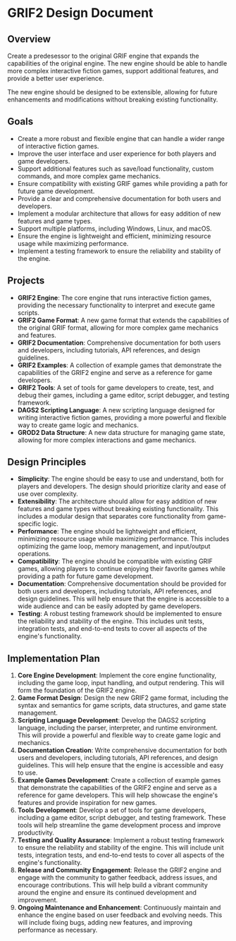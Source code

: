 # GRIF2 Design Document

## Overview

Create a predesessor to the original GRIF engine that expands the capabilities of the original engine. The new engine should be able to handle more complex interactive fiction games, support additional features, and provide a better user experience.

The new engine should be designed to be extensible, allowing for future enhancements and modifications without breaking existing functionality.

## Goals

- Create a more robust and flexible engine that can handle a wider range of interactive fiction games.
- Improve the user interface and user experience for both players and game developers.
- Support additional features such as save/load functionality, custom commands, and more complex game mechanics.
- Ensure compatibility with existing GRIF games while providing a path for future game development.
- Provide a clear and comprehensive documentation for both users and developers.
- Implement a modular architecture that allows for easy addition of new features and game types.
- Support multiple platforms, including Windows, Linux, and macOS.
- Ensure the engine is lightweight and efficient, minimizing resource usage while maximizing performance.
- Implement a testing framework to ensure the reliability and stability of the engine.

## Projects

- **GRIF2 Engine**: The core engine that runs interactive fiction games, providing the necessary functionality to interpret and execute game scripts.
- **GRIF2 Game Format**: A new game format that extends the capabilities of the original GRIF format, allowing for more complex game mechanics and features.
- **GRIF2 Documentation**: Comprehensive documentation for both users and developers, including tutorials, API references, and design guidelines.
- **GRIF2 Examples**: A collection of example games that demonstrate the capabilities of the GRIF2 engine and serve as a reference for game developers.
- **GRIF2 Tools**: A set of tools for game developers to create, test, and debug their games, including a game editor, script debugger, and testing framework.
- **DAGS2 Scripting Language**: A new scripting language designed for writing interactive fiction games, providing a more powerful and flexible way to create game logic and mechanics.
- **GROD2 Data Structure**: A new data structure for managing game state, allowing for more complex interactions and game mechanics.


## Design Principles

- **Simplicity**: The engine should be easy to use and understand, both for players and developers. The design should prioritize clarity and ease of use over complexity.
- **Extensibility**: The architecture should allow for easy addition of new features and game types without breaking existing functionality. This includes a modular design that separates core functionality from game-specific logic.
- **Performance**: The engine should be lightweight and efficient, minimizing resource usage while maximizing performance. This includes optimizing the game loop, memory management, and input/output operations.
- **Compatibility**: The engine should be compatible with existing GRIF games, allowing players to continue enjoying their favorite games while providing a path for future game development.
- **Documentation**: Comprehensive documentation should be provided for both users and developers, including tutorials, API references, and design guidelines. This will help ensure that the engine is accessible to a wide audience and can be easily adopted by game developers.
- **Testing**: A robust testing framework should be implemented to ensure the reliability and stability of the engine. This includes unit tests, integration tests, and end-to-end tests to cover all aspects of the engine's functionality.


## Implementation Plan

1. **Core Engine Development**: Implement the core engine functionality, including the game loop, input handling, and output rendering. This will form the foundation of the GRIF2 engine.
1. **Game Format Design**: Design the new GRIF2 game format, including the syntax and semantics for game scripts, data structures, and game state management.
1. **Scripting Language Development**: Develop the DAGS2 scripting language, including the parser, interpreter, and runtime environment. This will provide a powerful and flexible way to create game logic and mechanics.
1. **Documentation Creation**: Write comprehensive documentation for both users and developers, including tutorials, API references, and design guidelines. This will help ensure that the engine is accessible and easy to use.
1. **Example Games Development**: Create a collection of example games that demonstrate the capabilities of the GRIF2 engine and serve as a reference for game developers. This will help showcase the engine's features and provide inspiration for new games.
1. **Tools Development**: Develop a set of tools for game developers, including a game editor, script debugger, and testing framework. These tools will help streamline the game development process and improve productivity.
1. **Testing and Quality Assurance**: Implement a robust testing framework to ensure the reliability and stability of the engine. This will include unit tests, integration tests, and end-to-end tests to cover all aspects of the engine's functionality.
1. **Release and Community Engagement**: Release the GRIF2 engine and engage with the community to gather feedback, address issues, and encourage contributions. This will help build a vibrant community around the engine and ensure its continued development and improvement.
1. **Ongoing Maintenance and Enhancement**: Continuously maintain and enhance the engine based on user feedback and evolving needs. This will include fixing bugs, adding new features, and improving performance as necessary.
